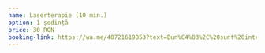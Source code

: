 ```yaml
---
name: Laserterapie (10 min.)
option: 1 ședință
price: 30 RON
booking-link: https://wa.me/40721619853?text=Bun%C4%83%2C%20sunt%20interesat%C4%83%20de%20medical%20procedura%20%22Laserterapie%20%2810%20min.%29%201%20%C8%99edin%C8%9B%C4%83%2030%20RON%22
---
```

